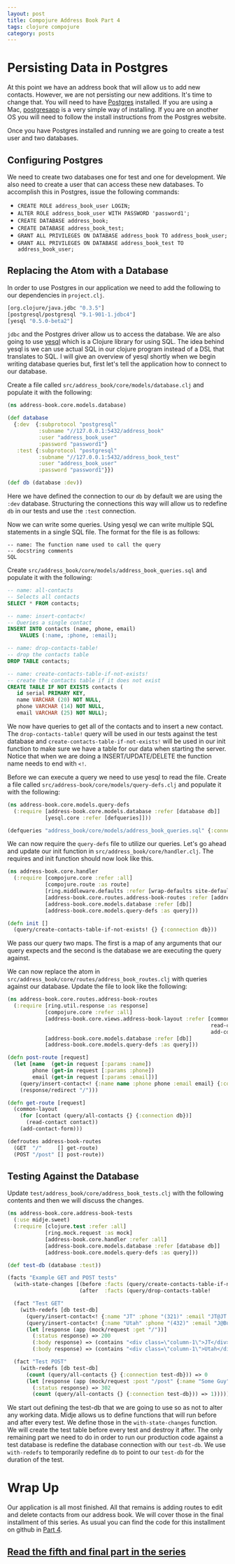 ```yaml
---
layout: post
title: Compojure Address Book Part 4
tags: clojure compojure
category: posts
---
```


# Persisting Data in Postgres

At this point we have an address book that will allow us to add new contacts.
However, we are not persisting our new additions. It's time to change that. You
will need to have [Postgres](http://www.postgresql.org/) installed. If you are
using a Mac, [postgresapp](http://postgresapp.com/) is a very simple way of
installing. If you are on another OS you will need to follow the install
instructions from the Postgres website.

Once you have Postgres installed and running we are going to create a test user
and two databases.

## Configuring Postgres

We need to create two databases one for test and one for development. We also
need to create a user that can access these new databases. To accomplish this
in Postgres, issue the following commands:

* `CREATE ROLE address_book_user LOGIN;`
* `ALTER ROLE address_book_user WITH PASSWORD 'password1';`
* `CREATE DATABASE address_book;`
* `CREATE DATABASE address_book_test;`
* `GRANT ALL PRIVILEGES ON DATABASE address_book TO address_book_user;`
* `GRANT ALL PRIVILEGES ON DATABASE address_book_test TO address_book_user;`

## Replacing the Atom with a Database

In order to use Postgres in our application we need to add the following to our
dependencies in `project.clj`.

``` clojure
[org.clojure/java.jdbc "0.3.5"]
[postgresql/postgresql "9.1-901-1.jdbc4"]
[yesql "0.5.0-beta2"]
```

`jdbc` and the Postgres driver allow us to access the database.  We are also going
to use [yesql](https://github.com/krisajenkins/yesql) which is a Clojure
library for using SQL. The idea behind yesql is we can use actual SQL in our
clojure program instead of a DSL that translates to SQL. I will give an
overview of yesql shortly when we begin writing database queries but, first
let's tell the application how to connect to our database.

Create a file called `src/address_book/core/models/database.clj` and populate
it with the following:

``` clojure
(ns address-book.core.models.database)

(def database
  {:dev  {:subprotocol "postgresql"
          :subname "//127.0.0.1:5432/address_book"
          :user "address_book_user"
          :password "password1"}
   :test {:subprotocol "postgresql"
          :subname "//127.0.0.1:5432/address_book_test"
          :user "address_book_user"
          :password "password1"}})

(def db (database :dev))
```

Here we have defined the connection to our `db` by default we are using the
`:dev` database. Structuring the connections this way will allow us to redefine
`db` in our tests and use the `:test` connection.


Now we can write some queries. Using yesql we can write multiple SQL statements
in a single SQL file. The format for the file is as follows:

``` text
-- name: The function name used to call the query
-- docstring comments
SQL
```

Create `src/address_book/core/models/address_book_queries.sql` and populate it
with the following:

``` sql
-- name: all-contacts
-- Selects all contacts
SELECT * FROM contacts;

-- name: insert-contact<!
-- Queries a single contact
INSERT INTO contacts (name, phone, email)
    VALUES (:name, :phone, :email);

-- name: drop-contacts-table!
-- drop the contacts table
DROP TABLE contacts;

-- name: create-contacts-table-if-not-exists!
-- create the contacts table if it does not exist
CREATE TABLE IF NOT EXISTS contacts (
   id serial PRIMARY KEY,
   name VARCHAR (20) NOT NULL,
   phone VARCHAR (14) NOT NULL,
   email VARCHAR (25) NOT NULL);
```

We now have queries to get all of the contacts and to insert a new contact. The
`drop-contacts-table!` query will be used in our tests against the test
database and `create-contacts-table-if-not-exists!` will be used in our init
function to make sure we have a table for our data when starting the server.
Notice that when we are doing a INSERT/UPDATE/DELETE the function name needs to
end with `<!`.

Before we can execute a query we need to use yesql to read the file. Create a
file called `src/address-book/core/models/query-defs.clj` and populate it with
the following:

``` clojure
(ns address-book.core.models.query-defs
  (:require [address-book.core.models.database :refer [database db]]
            [yesql.core :refer [defqueries]]))

(defqueries "address_book/core/models/address_book_queries.sql" {:connection db})
```

We can now require the `query-defs` file to utilize our queries. Let's go
ahead and update our init function in `src/address_book/core/handler.clj`. The
requires and init function should now look like this.

``` clojure
(ns address-book.core.handler
  (:require [compojure.core :refer :all]
            [compojure.route :as route]
            [ring.middleware.defaults :refer [wrap-defaults site-defaults]]
            [address-book.core.routes.address-book-routes :refer [address-book-routes]]
            [address-book.core.models.database :refer [db]]
            [address-book.core.models.query-defs :as query]))

(defn init []
  (query/create-contacts-table-if-not-exists! {} {:connection db}))
```

We pass our query two maps. The first is a map of any arguments that our query
expects and the second is the database we are executing the query against.

We can now replace the atom in
`src/address_book/core/routes/address_book_routes.clj` with queries against our
database. Update the file to look like the following:

``` clojure
(ns address-book.core.routes.address-book-routes
  (:require [ring.util.response :as response]
            [compojure.core :refer :all]
            [address-book.core.views.address-book-layout :refer [common-layout
                                                                 read-contact
                                                                 add-contact-form]]
            [address-book.core.models.database :refer [db]]
            [address-book.core.models.query-defs :as query]))

(defn post-route [request]
  (let [name  (get-in request [:params :name])
        phone (get-in request [:params :phone])
        email (get-in request [:params :email])]
    (query/insert-contact<! {:name name :phone phone :email email} {:connection db})
    (response/redirect "/")))

(defn get-route [request]
  (common-layout
    (for [contact (query/all-contacts {} {:connection db})]
      (read-contact contact))
    (add-contact-form)))

(defroutes address-book-routes
  (GET  "/"     [] get-route)
  (POST "/post" [] post-route))
```

## Testing Against the Database

Update `test/address_book/core/address_book_tests.clj` with the following
contents and then we will discuss the changes.

``` clojure
(ns address-book.core.address-book-tests
  (:use midje.sweet)
  (:require [clojure.test :refer :all]
            [ring.mock.request :as mock]
            [address-book.core.handler :refer :all]
            [address-book.core.models.database :refer [database db]]
            [address-book.core.models.query-defs :as query]))

(def test-db (database :test))

(facts "Example GET and POST tests"
  (with-state-changes [(before :facts (query/create-contacts-table-if-not-exists! {} {:connection test-db}))
                       (after  :facts (query/drop-contacts-table!                 {} {:connection test-db}))]

  (fact "Test GET"
    (with-redefs [db test-db]
      (query/insert-contact<! {:name "JT" :phone "(321)" :email "JT@JT.com"} {:connection test-db})
      (query/insert-contact<! {:name "Utah" :phone "(432)" :email "J@Buckeyes.com"} {:connection test-db})
      (let [response (app (mock/request :get "/"))]
        (:status response) => 200
        (:body response) => (contains "<div class=\"column-1\">JT</div>")
        (:body response) => (contains "<div class=\"column-1\">Utah</div>"))))

  (fact "Test POST"
    (with-redefs [db test-db]
      (count (query/all-contacts {} {:connection test-db})) => 0
      (let [response (app (mock/request :post "/post" {:name "Some Guy" :phone "(123)" :email "a@a.cim"}))]
        (:status response) => 302
        (count (query/all-contacts {} {:connection test-db})) => 1)))))
```

We start out defining the test-db that we are going to use so as not to alter any
working data. Midje allows us to define functions that will run before and
after every test. We define those in the `with-state-changes` function. We will
create the test table before every test and destroy it after. The only remaining
part we need to do in order to run our production code against a test database
is redefine the database connection with our `test-db`. We use `with-redefs`
to temporarily redefine `db` to point to our `test-db` for the duration of the
test.

# Wrap Up

Our application is all most finished. All that remains is adding routes to edit
and delete contacts from our address book. We will cover those in the final
installment of this series. As usual you can find the code for this installment
on github in [Part 4](https://github.com/JarrodCTaylor/compojure-address-book/tree/4).

## [Read the fifth and final part in the series](/posts/Compojure-Address-Book-Part-5/)
